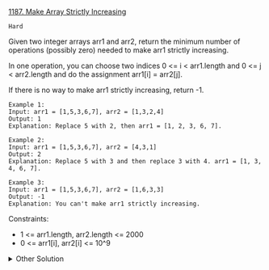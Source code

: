 [1187. Make Array Strictly Increasing](https://leetcode.com/problems/make-array-strictly-increasing/)

`Hard`

Given two integer arrays arr1 and arr2, return the minimum number of operations (possibly zero) needed to make arr1 strictly increasing.

In one operation, you can choose two indices 0 <= i < arr1.length and 0 <= j < arr2.length and do the assignment arr1[i] = arr2[j].

If there is no way to make arr1 strictly increasing, return -1.

```
Example 1:
Input: arr1 = [1,5,3,6,7], arr2 = [1,3,2,4]
Output: 1
Explanation: Replace 5 with 2, then arr1 = [1, 2, 3, 6, 7].

Example 2:
Input: arr1 = [1,5,3,6,7], arr2 = [4,3,1]
Output: 2
Explanation: Replace 5 with 3 and then replace 3 with 4. arr1 = [1, 3, 4, 6, 7].

Example 3:
Input: arr1 = [1,5,3,6,7], arr2 = [1,6,3,3]
Output: -1
Explanation: You can't make arr1 strictly increasing.
``` 

Constraints:

- 1 <= arr1.length, arr2.length <= 2000
- 0 <= arr1[i], arr2[i] <= 10^9

<details>
<summary>Other Solution</summary>

[HuifengGuan](https://www.youtube.com/watch?v=80WUzeeTQbE&ab_channel=HuifengGuan)
</details>